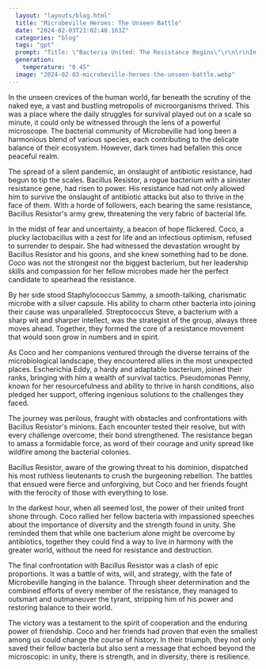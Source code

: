 ```yaml
---
  layout: "layouts/blog.html"
  title: "Microbeville Heroes: The Unseen Battle"
  date: "2024-02-03T21:02:40.163Z"
  categories: "blog"
  tags: "gpt"
  prompt: "Title: \"Bacteria United: The Resistance Begins\"\r\n\r\nIn a microscopic world teeming with life, a silent pandemic threatens the balance of the bacterial community. Antibiotic-resistant strains of bacteria, led by the notorious villain Bacillus Resistor, are on a rampage, destroying good bacteria and wreaking havoc wherever they go. But amidst the chaos, a group of unlikely heroes emerges.\r\n\r\nMeet Coco, a plucky lactobacillus with a knack for leadership and a heart of gold. Alongside her loyal companions, including Staphylococcus Sammy, the charming extrovert, and Streptococcus Steve, the brainy strategist, Coco embarks on a daring mission to save their fellow bacteria from the clutches of Bacillus Resistor.\r\n\r\nAs they journey through the vast microbiological landscape, they encounter a diverse array of bacterial allies, each with their own unique abilities and personalities. From the resilient Escherichia Eddy to the resourceful Pseudomonas Penny, the team grows stronger with every new friend they make.\r\n\r\nBut the path to victory is fraught with danger, as Bacillus Resistor and his minions stop at nothing to thwart their efforts. With courage and determination, Coco and her friends must outsmart the enemy and rally their fellow bacteria to stand united against the threat of antimicrobial resistance.\r\n\r\nCan this unlikely band of heroes overcome their differences and save their world from destruction? Join them on an epic adventure where friendship, bravery, and the power of teamwork reign supreme in the face of adversity."
  generation: 
    temperature: "0.45"
  image: "2024-02-03-microbeville-heroes-the-unseen-battle.webp"
---
```

In the unseen crevices of the human world, far beneath the scrutiny of the naked eye, a vast and bustling metropolis of microorganisms thrived. This was a place where the daily struggles for survival played out on a scale so minute, it could only be witnessed through the lens of a powerful microscope. The bacterial community of Microbeville had long been a harmonious blend of various species, each contributing to the delicate balance of their ecosystem. However, dark times had befallen this once peaceful realm.

The spread of a silent pandemic, an onslaught of antibiotic resistance, had begun to tip the scales. Bacillus Resistor, a rogue bacterium with a sinister resistance gene, had risen to power. His resistance had not only allowed him to survive the onslaught of antibiotic attacks but also to thrive in the face of them. With a horde of followers, each bearing the same resistance, Bacillus Resistor's army grew, threatening the very fabric of bacterial life.

In the midst of fear and uncertainty, a beacon of hope flickered. Coco, a plucky lactobacillus with a zest for life and an infectious optimism, refused to surrender to despair. She had witnessed the devastation wrought by Bacillus Resistor and his goons, and she knew something had to be done. Coco was not the strongest nor the biggest bacterium, but her leadership skills and compassion for her fellow microbes made her the perfect candidate to spearhead the resistance.

By her side stood Staphylococcus Sammy, a smooth-talking, charismatic microbe with a silver capsule. His ability to charm other bacteria into joining their cause was unparalleled. Streptococcus Steve, a bacterium with a sharp wit and sharper intellect, was the strategist of the group, always three moves ahead. Together, they formed the core of a resistance movement that would soon grow in numbers and in spirit.

As Coco and her companions ventured through the diverse terrains of the microbiological landscape, they encountered allies in the most unexpected places. Escherichia Eddy, a hardy and adaptable bacterium, joined their ranks, bringing with him a wealth of survival tactics. Pseudomonas Penny, known for her resourcefulness and ability to thrive in harsh conditions, also pledged her support, offering ingenious solutions to the challenges they faced.

The journey was perilous, fraught with obstacles and confrontations with Bacillus Resistor's minions. Each encounter tested their resolve, but with every challenge overcome, their bond strengthened. The resistance began to amass a formidable force, as word of their courage and unity spread like wildfire among the bacterial colonies.

Bacillus Resistor, aware of the growing threat to his dominion, dispatched his most ruthless lieutenants to crush the burgeoning rebellion. The battles that ensued were fierce and unforgiving, but Coco and her friends fought with the ferocity of those with everything to lose.

In the darkest hour, when all seemed lost, the power of their united front shone through. Coco rallied her fellow bacteria with impassioned speeches about the importance of diversity and the strength found in unity. She reminded them that while one bacterium alone might be overcome by antibiotics, together they could find a way to live in harmony with the greater world, without the need for resistance and destruction.

The final confrontation with Bacillus Resistor was a clash of epic proportions. It was a battle of wits, will, and strategy, with the fate of Microbeville hanging in the balance. Through sheer determination and the combined efforts of every member of the resistance, they managed to outsmart and outmaneuver the tyrant, stripping him of his power and restoring balance to their world.

The victory was a testament to the spirit of cooperation and the enduring power of friendship. Coco and her friends had proven that even the smallest among us could change the course of history. In their triumph, they not only saved their fellow bacteria but also sent a message that echoed beyond the microscopic: in unity, there is strength, and in diversity, there is resilience.
